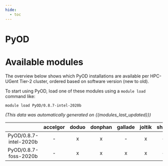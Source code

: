 ```yaml
---
hide:
  - toc
---
```


PyOD
====

# Available modules


The overview below shows which PyOD installations are available per HPC-UGent Tier-2 cluster, ordered based on software version (new to old).

To start using PyOD, load one of these modules using a `module load` command like:

```shell
module load PyOD/0.8.7-intel-2020b
```

*(This data was automatically generated on {{modules_last_updated}})*  

| |accelgor|doduo|donphan|gallade|joltik|shinx|skitty|
| :---: | :---: | :---: | :---: | :---: | :---: | :---: | :---: |
|PyOD/0.8.7-intel-2020b|-|x|x|-|x|-|-|
|PyOD/0.8.7-foss-2020b|-|x|x|x|x|-|-|
